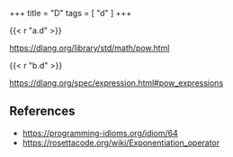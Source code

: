 +++
title = "D"
tags = [ "d" ]
+++

{{< r "a.d" >}}

<https://dlang.org/library/std/math/pow.html>

{{< r "b.d" >}}

<https://dlang.org/spec/expression.html#pow_expressions>

## References

- <https://programming-idioms.org/idiom/64>
- <https://rosettacode.org/wiki/Exponentiation_operator>
